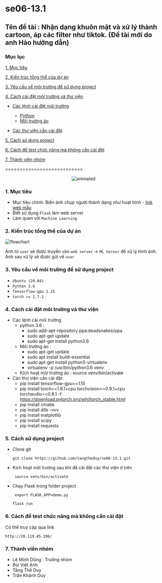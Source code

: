 # se06-13.1
## Tên đề tài : Nhận dạng khuôn mặt và xử lý thành cartoon, áp các filter như tiktok. (Đề tài mới do anh Hào hướng dẫn)

### Mục lục
[1. Mục tiêu](#1)

[2. Kiến trúc tổng thể của dự án](#2)

[3. Yêu cầu về môi trường để sử dụng project](#3)

[4. Cách cài đặt môi trường và thư viện](#4)
- [Các lệnh cài đặt môi trường](#4.1)

  - [Python](#4.1.1)
  - [Môi trường ảo](#4.1.2)
- [Các thư viện cần cài đặt](#4.2)

[5. Cách sử dụng project](#5)

[6. Cách để test chức năng mà không cần cài đặt](#6)

[7. Thành viên nhóm](#7)

===========================

<p align="center">
  <img src="https://user-images.githubusercontent.com/58498756/150540972-2f89575d-43c4-4cff-83ce-734ac8075bea.gif" alt="animated" />
</p>

<a name="1"></a>
### 1. Mục tiêu  
* Mục tiêu chính: Biến ảnh chụp người thành dạng như hoạt hình - [link web mẫu](https://huggingface.co/spaces/akhaliq/AnimeGANv2)
* Biết sử dụng `Flask` làm web server
* Làm quen với `Machine Learning`
<a name="2"></a>
### 2. Kiến trúc tổng thể của dự án
![flowchart](https://user-images.githubusercontent.com/58498756/149651768-e0a36e45-1f80-400a-8ada-056687d46218.png)

Ảnh từ `user` sẽ được truyền vào `web server` -> `ML Server` để xử lý hình ảnh. Ảnh sau xử lý  sẽ được gửi về `user`
<a name="3"></a>
### 3. Yêu cầu về môi trường để sử dụng project
* `Ubuntu (20.04)`
* `Python 3.6`
* `Tensorflow-gpu 1.15`
* `torch >= 1.7.1`
<a name="4"></a>
### 4. Cách cài đặt môi trường và thư viện
<a name="4.1"></a>
* Các lệnh cài môi trường
<a name="4.1.1"></a>
  - python 3.6 : 
    - sudo add-apt-repository ppa:deadsnakes/ppa
    - sudo apt-get update
    - sudo apt-get install python3.6
<a name="4.1.2"></a>
  - Môi trường ảo : 
    -  sudo apt-get update
    -  sudo apt install build-essential
    -  sudo apt-get install python3-virtualenv
    - virtualenv -p /usr/bin/python3.6 venv
  - Kích hoạt môi trường ảo : source venv/bin/activate
<a name="4.2"></a>
* Các thư viện cần cài đặt
  - pip install tensorflow-gpu==1.15
  - pip install torch==1.8.1+cpu torchvision==0.9.1+cpu torchaudio==0.8.1 -f https://download.pytorch.org/whl/torch_stable.html
  - pip install cmake
  - pip install dlib -vvv
  - pip install matplotlib
  - pip install scipy
  - pip install requests
<a name="5"></a>
### 5. Cách sử dụng project
* Clone git
    ```
   git clone https://github.com/tangtheduy/se06-13.1.git
   ```
* Kích hoạt môi trường sau khi đã cài đặt các thư viện ở trên
  ```
   source venv/bin/activate
   ```
* Chạy Flask trong folder project
  ```
   export FLASK_APP=demo.py
   ```
   ```
   flask run
   ```
<a name="6"></a>
### 6. Cách để test chức năng mà không cần cài đặt
Có thể truy cập qua link
   ```
  http://20.119.45.196/
  ``` 
<a name="7"></a>
### 7. Thành viên nhóm
* Lê Minh Dũng : Trưởng nhóm
* Bùi Việt Anh
* Tăng Thế Duy
* Trần Khánh Duy
